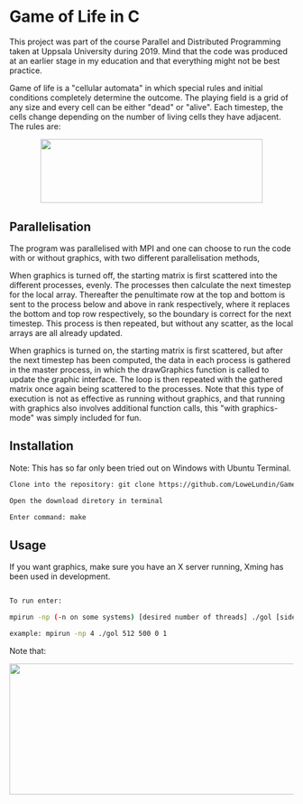 # Game of Life in C

This project was part of the course Parallel and Distributed Programming taken at Uppsala University during 2019. Mind that the code was produced at an earlier stage in my education and that everything might not be best practice.

Game of life is a "cellular automata" in which special rules and initial conditions completely determine the outcome. The playing field is a grid of any size and every cell can be either "dead" or "alive". Each timestep, the cells change depending on the number of living cells they have adjacent. The rules are: 
<p align="center"><img src="/tex/2652a4cbf53e98daa4bc6264cec685a2.svg?invert_in_darkmode&sanitize=true" align=middle width=394.47589335pt height=113.24201624999999pt/></p>



## Parallelisation

The program was parallelised with MPI and one can choose to run the code with or without graphics, with two different parallelisation methods,

When graphics is turned off, the starting matrix is first scattered into the different processes, evenly. The processes then calculate the next timestep for the local array. Thereafter the penultimate row at the top and bottom is sent to the process below and above in rank respectively, where it replaces the bottom and top row respectively, so the boundary is correct for the next timestep. This process is then repeated, but without any scatter, as the local arrays are all already updated. 

When graphics is turned on, the starting matrix is first scattered, but after the next timestep has been computed, the data in each process is gathered in the master process, in which the drawGraphics function is called to update the graphic interface. The loop is then repeated with the gathered matrix once again being scattered to the processes. Note that this type of execution is not as effective as running without graphics, and that running with graphics also involves additional function calls, this "with graphics-mode" was simply included for fun.

## Installation

Note: This has so far only been tried out on Windows with Ubuntu Terminal.
```bash
Clone into the repository: git clone https://github.com/LoweLundin/Game-of-Life-in-C

Open the download diretory in terminal

Enter command: make
```

## Usage

If you want graphics, make sure you have an X server running, Xming has been used in development.
```bash

To run enter: 

mpirun -np (-n on some systems) [desired number of threads] ./gol [side length of grid] [number of timesteps] [waittime (typically 0)] [boolean graphics on/off]

example: mpirun -np 4 ./gol 512 500 0 1
```

Note that:
<p align="center"><img src="/tex/579c74e8fd04f35083a0eed7500e531c.svg?invert_in_darkmode&sanitize=true" align=middle width=675.8451941999999pt height=232.51141979999997pt/></p>



